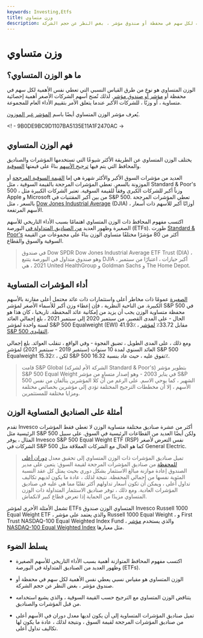 ```yaml
---
keywords: Investing,Etfs
title: وزن متساوي
description: الوزن المتساوي هو مقياس نسبي يعطي نفس الأهمية لكل سهم في محفظة أو صندوق مؤشر ، بغض النظر عن حجم الشركة.
---
```


# وزن متساوي
## ما هو الوزن المتساوي؟

الوزن المتساوي هو نوع من طرق القياس النسبي التي تعطي نفس الأهمية لكل سهم في محفظة أو [مؤشر أو صندوق مؤشر](/indexfund). لذلك تُمنح أسهم الشركات الأصغر أهمية إحصائية متساوية ، أو وزنًا ، للشركات الأكبر عندما يتعلق الأمر بتقييم الأداء العام للمجموعة.

يُعرف مؤشر الوزن المتساوي أيضًا باسم [المؤشر غير الموزون](/unweightedindex).

<! - 9B0DE9BC9D1107BA5135E11A1F2470AC ->

## فهم الوزن المتساوي

يختلف الوزن المتساوي عن الطريقة الأكثر شيوعًا التي تستخدمها المؤشرات والصناديق والمحافظ التي يتم فيها [ترجيح الأسهم](/weighted) بناءً على قيمتها [السوقية](/marketcapitalization).

العديد من مؤشرات السوق الأكبر والأكثر شهرة هي إما [القيمة السوقية المرجحة](/wamc) أو الموزونة بالسعر. تعطي المؤشرات المرجحة بالقيمة السوقية ، مثل Standard & Poor's 500 ، وزناً أكبر للشركات الكبرى وفقاً للقيمة السوقية. تعتبر الشركات الكبيرة مثل Apple و Microsoft من بين أكبر المقتنيات في S&P 500. تعطي المؤشرات المرجحة بالسعر ، مثل [Dow Jones Industrial Average](/djia) (DJIA) ، أوزانًا أكبر للأسهم ذات أسعار الأسهم المرتفعة.

اكتسب مفهوم المحافظ ذات الوزن المتساوي اهتمامًا بسبب الأداء التاريخي للأسهم الصغيرة وظهور العديد [من الصناديق المتداولة في](/etf) البورصة (ETFs). طورت [Standard & Poor's](/sp) أكثر من 80 مؤشرًا مختلفًا متساوي الوزن بناءً على مجموعات من القيمة السوقية والسوق والقطاع.

> في صندوق Dow SPDR Dow Jones Industrial Average ETF Trust (DIA) ، وهو صندوق متداول في البورصة يتتبع DJIA ، أكبر حيازات ، اعتبارًا من سبتمبر 2021 ، هي United HealthGroup و Goldman Sachs و The Home Depot.

>

## أداء المؤشرات المتساوية

[الصغيرة](/small-cap) عمومًا ذات مخاطر أعلى واستثمارات ذات عائد محتمل أعلى مقارنة بالأسهم الكبيرة. من الناحية النظرية ، فإن إعطاء وزن أكبر للأسماء الأصغر لمؤشر S&P 500 في محفظة متساوية الوزن يجب أن يزيد من إمكانية عائد المحفظة. تاريخيا ، كان هذا هو الحال - على المدى القصير. من سبتمبر 2020 إلى سبتمبر 2021 ، بلغ إجمالي العائد لسنة واحدة لمؤشر S&P 500 Equalweight (EWI) 41.93٪ ، مقابل 33.72٪ [لمؤشر S&P 500 التقليدي](/sp500).

ومع ذلك ، على المدى الطويل ، تضيق الفجوة - وفي الواقع ، تنقلب العوائد. بلغ إجمالي العائد السنوي لمدة 10 سنوات (سبتمبر 2019 - سبتمبر 2021) لمؤشر S&P 500 Equalweight 15.32٪ ، لكن S&P 500 تفوق عليه ، حيث عاد بنسبة 16.32٪.

> قامت S&P Global (الشركة الأم لشركة Standard & Poor's) بتطوير مؤشر S&P 500 Equal Weight في يناير 2003 - وهو إصدار متساوٍ من مؤشر S&P 500 الشهير ، كما يوحي الاسم. على الرغم من أن كلا المؤشرين يتألفان من نفس الأسهم ، إلا أن مخططات الترجيح المختلفة تؤدي إلى مؤشرين بخصائص مختلفة ومزايا مختلفة للمستثمرين.

>

## أمثلة على الصناديق المتساوية الوزن

تقدم Invesco أكثر من عشرة صناديق مختلفة متساوية الوزن لا تغطي فقط المؤشرات الرئيسية مثل S&P 500 ولكن أيضًا العديد من القطاعات الرئيسية في السوق. على سبيل المثال ، يوفر Invesco S&P 500 Equal Weight ETF (RSP) نفس التعرض لأصغر الشركات في S&P 500 كما هو الحال مع الشركات العملاقة مثل General Electric.

> تميل صناديق المؤشرات ذات الوزن المتساوي إلى تحقيق معدل [دوران أعلى للمحفظة](/turnover) من صناديق المؤشرات المرجحة لقيمة السوق: يتعين على مدير الصندوق إعادة موازنة مبالغ الاستثمار بشكل دوري بحيث يمثل كل عقد النسبة المئوية نفسها من إجمالي المحفظة. نتيجة لذلك ، عادة ما يكون لديهم تكاليف تداول أعلى ، ويمكن أن تكون أسعار تداولهم أكثر تقلبًا مما هي عليه في صناديق المؤشرات العادية. ومع ذلك ، توفر صناديق الاستثمار المتداولة ذات الوزن المتساوي مزيدًا من الحماية إذا تعرض قطاع كبير لانكماش.

>

تشمل الأمثلة الأخرى لمؤشر ETFs المتساوي الوزن صندوق Invesco Russell 1000 Equal Weight ETF ، والذي يعتمد على مؤشر Russell 1000 Equal Weight ، و First Trust NASDAQ-100 Equal Weighted Index Fund ، والذي يستخدم [مؤشر NASDAQ-100 Equal Weighted Index](/ndxe) مثل معيارها.

## يسلط الضوء

- اكتسب مفهوم المحافظ المتوازنة أهمية بسبب الأداء التاريخي للأسهم الصغيرة وظهور العديد من الصناديق المتداولة في البورصة (ETFs).

- الوزن المتساوي هو مقياس نسبي يعطي نفس الأهمية لكل سهم في محفظة أو صندوق مؤشر ، بغض النظر عن حجم الشركة.

- يتناقض الوزن المتساوي مع الترجيح حسب القيمة السوقية ، والذي يشيع استخدامه من قبل المؤشرات والصناديق.

- تميل صناديق المؤشرات المتساوية إلى أن يكون لديها معدل دوران في الأسهم أعلى من صناديق المؤشرات المرجحة لقيمة السوق ، ونتيجة لذلك ، عادة ما يكون لها تكاليف تداول أعلى.

